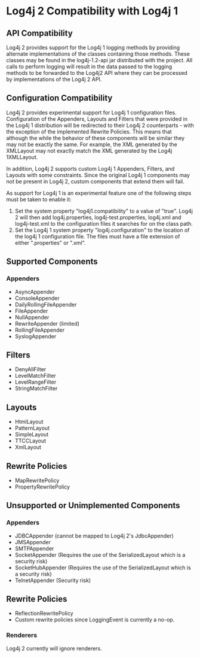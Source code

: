 <!-- vim: set syn=markdown : -->
<!--
 Licensed to the Apache Software Foundation (ASF) under one or more
 contributor license agreements. See the NOTICE file distributed with
 this work for additional information regarding copyright ownership.
 The ASF licenses this file to You under the Apache License, Version 2.0
 (the "License"); you may not use this file except in compliance with
 the License. You may obtain a copy of the License at

         http://www.apache.org/licenses/LICENSE-2.0

 Unless required by applicable law or agreed to in writing, software
 distributed under the License is distributed on an "AS IS" BASIS,
 WITHOUT WARRANTIES OR CONDITIONS OF ANY KIND, either express or implied.
 See the License for the specific language governing permissions and
 limitations under the License.
-->

# Log4j 2 Compatibility with Log4j 1

## API Compatibility

Log4j 2 provides support for the Log4j 1 logging methods by providing alternate implementations 
of the classes containing those methods. These classes may be found in the log4j-1.2-api jar 
distributed with the project. All calls to perform logging will result in the data passed to the logging methods
to be forwarded to the Log4j2 API where they can be processed by implementations of the Log4j 2 API. 

## Configuration Compatibility

Log4j 2 provides experimental support for Log4j 1 configuration files. Configuration of the Appenders, Layouts 
and Filters that were provided in the Log4j 1 distribution will be redirected to their Log4j 2 counterparts - 
with the exception of the implemented Rewrite Policies. This means that although the while the behavior of these 
components will be similar they may not be exactly the same. For example, the XML generated by the XMLLayout may 
not exactly match the XML generated by the Log4j 1XMLLayout. 

In addition, Log4j 2 supports custom Log4j 1 Appenders, Filters, and Layouts with some constraints. Since the 
original Log4j 1 components may not be present in Log4j 2, custom components that extend them will fail. 

As support for Log4j 1 is an experimental feature one of the following steps must be taken to enable it:

1. Set the system property "log4j1.compatibility" to a value of "true". Log4j 2 will then add log4j.properties,
log4j-test.properties, log4j.xml and log4j-test.xml to the configuration files it searches for on the class path.
1. Set the Log4j 1 system property "log4j.configuration" to the location of the log4j 1 configuration file. The 
files must have a file extension of either ".properties" or ".xml".

## Supported Components
### Appenders

* AsyncAppender
* ConsoleAppender
* DailyRollingFileAppender
* FileAppender
* NullAppender
* RewriteAppender (limited)
* RollingFileAppender
* SyslogAppender

## Filters

* DenyAllFilter
* LevelMatchFilter
* LevelRangeFilter
* StringMatchFilter

## Layouts

* HtmlLayout
* PatternLayout
* SimpleLayout
* TTCCLayout
* XmlLayout

## Rewrite Policies

* MapRewritePolicy
* PropertyRewritePolicy

## Unsupported or Unimplemented Components
### Appenders

* JDBCAppender (cannot be mapped to Log4j 2's JdbcAppender)
* JMSAppender 
* SMTPAppender
* SocketAppender (Requires the use of the SerializedLayout which is a security risk)
* SocketHubAppender (Requires the use of the SerializedLayout which is a security risk)
* TelnetAppender (Security risk)

## Rewrite Policies

* ReflectionRewritePolicy
* Custom rewrite policies since LoggingEvent is currently a no-op.

### Renderers
Log4j 2 currently will ignore renderers.